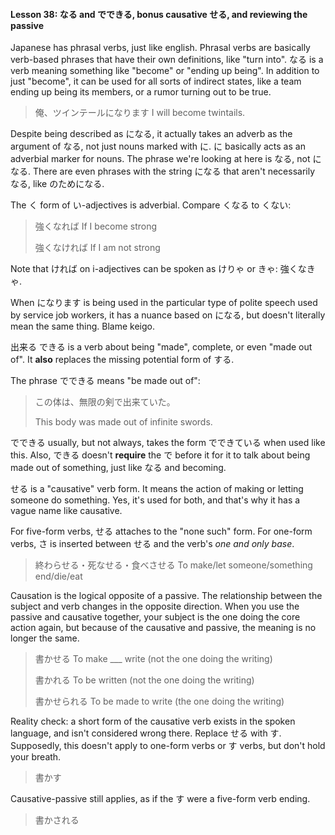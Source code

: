 #### Lesson 38: なる and でできる, bonus causative せる, and reviewing the passive


Japanese has phrasal verbs, just like english. Phrasal verbs are basically verb-based phrases that have their own definitions, like "turn into".
なる is a verb meaning something like "become" or "ending up being". In addition to just "become", it can be used for all sorts of indirect states, like a team ending up being its members, or a rumor turning out to be true.


> 俺、ツインテールになります I will become twintails.

Despite being described as になる, it actually takes an adverb as the argument of なる, not just nouns marked with に. に basically acts as an adverbial marker for nouns. The phrase we're looking at here is <adverb>なる, not になる. There are even phrases with the string になる that aren't necessarily <adverb>なる, like のためになる.


The く form of い-adjectives is adverbial. Compare くなる to くない:


> 強くなれば If I become strong
>
> 強くなければ If I am not strong

Note that ければ on i-adjectives can be spoken as けりゃ or きゃ: 強くなきゃ.


When になります is being used in the particular type of polite speech used by service job workers, it has a nuance based on になる, but doesn't literally mean the same thing. Blame keigo.


出来る できる is a verb about being "made", complete, or even "made out of". It **also** replaces the missing potential form of する.


The phrase でできる means "be made out of":


> この体は、無限の剣で出来ていた。
>
> This body was made out of infinite swords.

でできる usually, but not always, takes the form でできている when used like this. Also, できる doesn't **require** the で before it for it to talk about being made out of something, just like なる and becoming.


せる is a "causative" verb form. It means the action of making or letting someone do something. Yes, it's used for both, and that's why it has a vague name like causative.


For five-form verbs, せる attaches to the "none such" form. For one-form verbs, さ is inserted between せる and the verb's *one and only base*.


> 終わらせる・死なせる・食べさせる To make/let someone/something end/die/eat

Causation is the logical opposite of a passive. The relationship between the subject and verb changes in the opposite direction. When you use the passive and causative together, your subject is the one doing the core action again, but because of the causative and passive, the meaning is no longer the same.


> 書かせる To make \_\_\_ write (not the one doing the writing)
>
> 書かれる To be written (not the one doing the writing)
>
> 書かせられる To be made to write (the one doing the writing)

Reality check: a short form of the causative verb exists in the spoken language, and isn't considered wrong there. Replace せる with す. Supposedly, this doesn't apply to one-form verbs or す verbs, but don't hold your breath.


> 書かす

Causative-passive still applies, as if the す were a five-form verb ending.


> 書かされる
